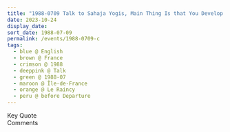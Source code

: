 ```yaml
---
title: "1988-0709 Talk to Sahaja Yogis, Main Thing Is that You Develop Your Antuition and Live with Your Intuition (You Develop Your Intuition Not Intelligence) and We Have to Get the Gaṇas on our Side, Before Departure, Āśhram, 9, Allée Du Rocher, Le Raincy (13 kms E of Paris), Île-de-France, France"
date: 2023-10-24
display_date: 
sort_date: 1988-07-09
permalink: /events/1988-0709-c
tags:
  - blue @ English
  - brown @ France
  - crimson @ 1988
  - deeppink @ Talk
  - green @ 1988-07
  - maroon @ Île-de-France
  - orange @ Le Raincy
  - peru @ before Departure
---
```


<wave-list>
  <list-title color="green" width="75">Key Quote</list-title>
  <list-item color="BlanchedAlmond"  width="200"></list-item>
  <list-item color="Lavender"></list-item>
  <list-item color="BlanchedAlmond"></list-item>
</wave-list>

<br>

<wave-list>
  <list-title color="green" width="75">Comments</list-title>
  <list-item color="BlanchedAlmond"  width="200"></list-item>
  <list-item color="Lavender"></list-item>
  <list-item color="BlanchedAlmond"></list-item>
</wave-list>